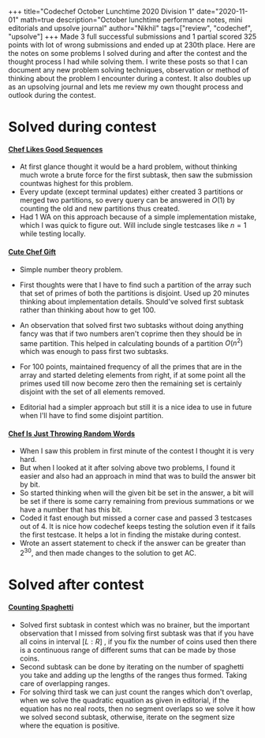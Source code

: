 +++
title="Codechef October Lunchtime 2020 Division 1"
date="2020-11-01"
math=true
description="October lunchtime performance notes, mini editorials and upsolve journal"
author="Nikhil"
tags=["review", "codechef", "upsolve"]
+++
Made 3 full successful submissions and 1 partial scored 325 points with lot of wrong submissions and ended up at 230th place. Here are the notes on some problems I solved during and after the contest and the thought process I had while solving them. I write these posts so that I can document any new problem solving techniques, observation or method of thinking about the problem I encounter during a contest. It also doubles up as an upsolving journal and lets me review my own thought process and outlook during the contest.
# Solved during contest

#### [Chef Likes Good Sequences](https://www.codechef.com/LTIME89A/problems/GSUB)
- At first glance thought it would be a hard problem, without thinking much wrote a brute force for the first subtask, then saw the submission countwas highest for this problem.
- Every update (except terminal updates) either created 3 partitions or merged two partitions, so every query can be answered in $O(1)$ by counting the old and new partitions thus created.
- Had 1 WA on this approach because of a simple implementation mistake, which I was quick to figure out. Will include single testcases like $n=1$ while testing locally.

#### [Cute Chef Gift](https://www.codechef.com/LTIME89A/problems/COPAR)
- Simple number theory problem.
- First thoughts were that I have to find such a partition of the array such that set of primes of both the partitions is disjoint. Used up 20 minutes thinking about implementation details. Should've solved first subtask rather than thinking about how to get 100.

- An observation that solved first two subtasks without doing anything fancy was that if two numbers aren't coprime then they should be in same partition. This helped in calculating bounds of a partition $O(n^2)$ which was enough to pass first two subtasks.

- For 100 points, maintained frequency of all the primes that are in the array and started deleting elements from right, if at some point all the primes used till now become zero then the remaining set is certainly disjoint with the set of all elements removed.
- Editorial had a simpler approach but still it is a nice idea to use in future when I'll have to find some disjoint partition.

#### [Chef Is Just Throwing Random Words](https://www.codechef.com/LTIME89A/problems/SSO)
- When I saw this problem in first minute of the contest I thought it is very hard.
- But when I looked at it after solving above two problems, I found it easier and also had an approach in mind that was to build the answer bit by bit.
- So started thinking when will the given bit be set in the answer, a bit will be set if there is some carry remaining from previous summations or we have a number that has this bit.
- Coded it fast enough but missed a corner case and passed 3 testcases out of 4. It is nice how codechef keeps testing the solution even if it fails the first testcase. It helps a lot in finding the mistake during contest.
- Wrote an assert statement to check if the answer can be greater than $2^{30}$, and then made changes to the solution to get AC.

# Solved after contest

#### [Counting Spaghetti](https://www.codechef.com/LTIME89A/problems/CDSUMS)
- Solved first subtask in contest which was no brainer, but the important observation that I missed from solving first subtask was that if you have all coins in interval $[L:R]$ , if you fix the number of coins used then there is a continuous range of different sums that can be made by those coins.
- Second subtask can be done by iterating on the number of spaghetti you take and adding up the lengths of the ranges thus formed. Taking care of overlapping ranges.
- For solving third task we can just count the ranges which don't overlap, when we solve the quadratic equation as given in editorial, if the equation has no real roots, then no segment overlaps so we solve it how we solved second subtask, otherwise, iterate on the segment size where the equation is positive. 

